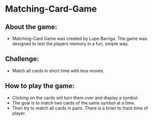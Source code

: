 # Matching-Card-Game

## About the game:

* Matching-Card Game was created by Lupe Barriga. The game was designed to test the players memory in a fun, simple way.

## Challenge: 

* Match all cards in short time with less moves.

## How to play the game:

* Clicking on the cards will turn them over and display a symbol.
* The goal is to match two cards of the same symbol at a time.
* Then try to match all cards in pairs. There is a timer to track time of player.


